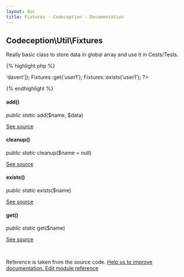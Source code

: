 ```yaml
---
layout: doc
title: Fixtures - Codeception - Documentation
---
```



## Codeception\Util\Fixtures



Really basic class to store data in global array and use it in Cests/Tests.

{% highlight php %}

<?php
Fixtures::add('user1', ['name' => 'davert']);
Fixtures::get('user1');
Fixtures::exists('user1');

?>

{% endhighlight %}



#### add()

 *public static* add($name, $data) 

[See source](https://github.com/Codeception/Codeception/blob/5.0/src/Codeception/Util/Fixtures.php#L21)

#### cleanup()

 *public static* cleanup($name = null) 

[See source](https://github.com/Codeception/Codeception/blob/5.0/src/Codeception/Util/Fixtures.php#L35)

#### exists()

 *public static* exists($name) 

[See source](https://github.com/Codeception/Codeception/blob/5.0/src/Codeception/Util/Fixtures.php#L45)

#### get()

 *public static* get($name) 

[See source](https://github.com/Codeception/Codeception/blob/5.0/src/Codeception/Util/Fixtures.php#L26)

<p>&nbsp;</p><div class="alert alert-warning">Reference is taken from the source code. <a href="https://github.com/Codeception/Codeception/blob/5.0/src/Codeception/Util/Fixtures.php">Help us to improve documentation. Edit module reference</a></div>
